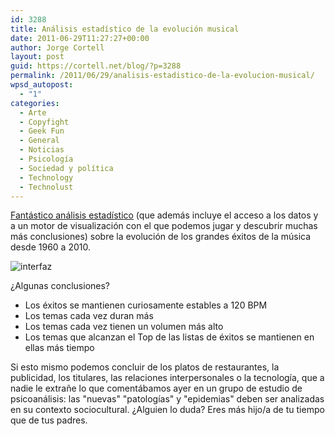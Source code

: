 ```yaml
---
id: 3288
title: Análisis estadístico de la evolución musical
date: 2011-06-29T11:27:27+00:00
author: Jorge Cortell
layout: post
guid: https://cortell.net/blog/?p=3288
permalink: /2011/06/29/analisis-estadistico-de-la-evolucion-musical/
wpsd_autopost:
  - "1"
categories:
  - Arte
  - Copyfight
  - Geek Fun
  - General
  - Noticias
  - Psicología
  - Sociedad y polí­tica
  - Technology
  - Technolust
---
```

[Fantástico análisis estadístico](https://sites.google.com/site/visualizingahit/results) (que además incluye el acceso a los datos y a un motor de visualización con el que podemos jugar y descubrir muchas más conclusiones) sobre la evolución de los grandes éxitos de la música desde 1960 a 2010.

<img class="aligncenter" src="https://sites.google.com/site/visualizingahit/_/rsrc/1292439016510/results/discovery.png?height=246&width=400" alt="interfaz" />

¿Algunas conclusiones?

  * Los éxitos se mantienen curiosamente estables a 120 BPM
  * Los temas cada vez duran más
  * Los temas cada vez tienen un volumen más alto
  * Los temas que alcanzan el Top de las listas de éxitos se mantienen en ellas más tiempo

Si esto mismo podemos concluir de los platos de restaurantes, la publicidad, los titulares, las relaciones interpersonales o la tecnología, que a nadie le extrañe lo que comentábamos ayer en un grupo de estudio de psicoanálisis: las "nuevas" "patologías" y "epidemias" deben ser analizadas en su contexto sociocultural. ¿Alguien lo duda? Eres más hijo/a de tu tiempo que de tus padres.